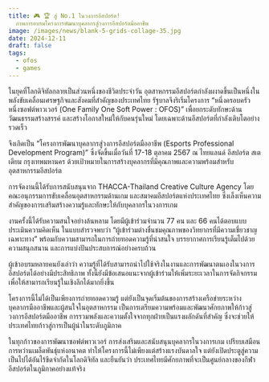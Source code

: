 ```yaml
---
title: 🎮 🏆 สู่ No.1 ในวงการอีสปอร์ต!
  ภาพการอบรมโครงการพัฒนาบุคลากรสู่วงการอีสปอร์ตมืออาชีพ
image: /images/news/blank-5-grids-collage-35.jpg
date: 2024-12-11
draft: false
tags:
  - ofos
  - games
---
```

ในยุคที่โลกดิจิทัลกลายเป็นส่วนหนึ่งของชีวิตประจำวัน อุตสาหกรรมอีสปอร์ตกำลังผงาดขึ้นเป็นหนึ่งในพลังขับเคลื่อนเศรษฐกิจและสังคมที่สำคัญของประเทศไทย รัฐบาลจึงริเริ่มโครงการ “หนึ่งครอบครัว หนึ่งซอฟต์พาวเวอร์ (One Family One Soft Power : OFOS)” เพื่อยกระดับทักษะด้านวัฒนธรรมสร้างสรรค์ และสร้างโอกาสใหม่ให้กับคนรุ่นใหม่ โดยเฉพาะด้านอีสปอร์ตที่กำลังเติบโตอย่างรวดเร็ว  



จึงเกิดเป็น “โครงการพัฒนาบุคลากรสู่วงการอีสปอร์ตมืออาชีพ (Esports Professional Development Program)” ซึ่งจัดขึ้นเมื่อวันที่ 17-18 ตุลาคม 2567 ณ ไทยแลนด์ อีสปอร์ต สเตเดียม กรุงเทพมหานคร ด้วยเป้าหมายในการสร้างบุคลากรที่มีคุณภาพและความพร้อมสำหรับอุตสาหกรรมอีสปอร์ต



การจัดงานนี้ได้รับการสนับสนุนจาก THACCA-Thailand Creative Culture Agency โดยคณะอนุกรรมการขับเคลื่อนอุตสาหกรรมด้านเกม และสมาคมอีสปอร์ตแห่งประเทศไทย ซึ่งเล็งเห็นความสำคัญของการเสริมสร้างความรู้และทักษะให้กับบุคลากรในวงการเกม



งานครั้งนี้ได้รับความสนใจอย่างล้นหลาม โดยมีผู้เข้าร่วมจำนวน 77 คน และ 66 คนได้ตอบแบบประเมินความคิดเห็น ในแบบสำรวจพบว่า “ผู้เข้าร่วมต่างชื่นชมคุณภาพของวิทยากรที่มีความเชี่ยวชาญเฉพาะทาง” พร้อมกับความสามารถในการถ่ายทอดความรู้ที่น่าสนใจ บรรยากาศการเรียนรู้เต็มไปด้วยความสนุกสนาน และการแบ่งปันประสบการณ์อย่างครบถ้วน



ผู้เข้าอบรมหลายคนยังเล่าว่า ความรู้ที่ได้รับสามารถนำไปใช้จริงในงานและการพัฒนาตนเองในวงการอีสปอร์ตได้อย่างมีประสิทธิภาพ ทั้งนี้ยังมีข้อเสนอแนะจากผู้เข้าร่วมให้เพิ่มระยะเวลาในการจัดกิจกรรม เพื่อให้สามารถเรียนรู้ในเชิงลึกได้มากยิ่งขึ้น  



โครงการนี้ไม่ได้เป็นเพียงการถ่ายทอดความรู้ แต่ยังเป็นจุดเริ่มต้นของการสร้างเครือข่ายระหว่างบุคลากรมืออาชีพและผู้สนใจในอุตสาหกรรม เป็นการเตรียมความพร้อมและพัฒนาศักยภาพให้ก้าวสู่วงการอีสปอร์ตมืออาชีพ การรวมพลังและความตั้งใจจากทุกฝ่ายเป็นแรงผลักดันที่สำคัญ ซึ่งจะช่วยให้ประเทศไทยก้าวสู่การเป็นผู้นำในระดับภูมิภาค 



ในทุกก้าวของการพัฒนาซอฟต์พาวเวอร์ การส่งเสริมและสนับสนุนบุคลากรในวงการเกม เปรียบเสมือนการหว่านเมล็ดพันธุ์แห่งอนาคต ทำให้โครงการนี้ไม่เพียงแต่สร้างแรงบันดาลใจ แต่ยังเปิดประตูสู่ความเป็นไปได้อันไร้ขีดจำกัดในโลกดิจิทัล และยืนยันว่า ประเทศไทยมีศักยภาพที่จะเป็นศูนย์กลางของกีฬาอีสปอร์ตในภูมิภาคอย่างแท้จริง
